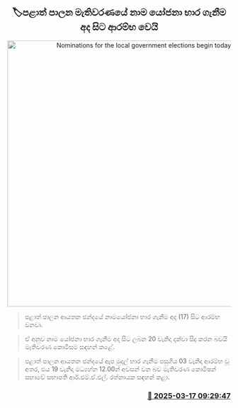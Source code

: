 <p align='center'><b><h2 align='center' title='Nominations for the local government elections begin today'>🏷පළාත් පාලන මැතිවරණයේ නාම යෝජනා භාර ගැනීම අද සිට ආරම්භ වෙයි</h2></b></p>
<p align='center'><img src='https://helakuru.sgp1.cdn.digitaloceanspaces.com/esana/images/lib/election-archived.jpg' width='600' alt='Nominations for the local government elections begin today'></p>

> පළාත් පාලන ආයතන ඡන්දයේ නාමයෝජනා භාර ගැනීම අද (17) සිට ආරම්භ වනවා.

> ඒ අනුව නාම යෝජනා භාර ගැනීම අද සිට ලබන 20 වැනිදා දක්වා සිදු කරන බවයි මැතිවරණ කොමිසම සඳහන් කළේ.

> පළාත් පාලන ආයතන ඡන්දයේ ඇප මුදල් භාර ගැනීම පසුගිය 03 වැනිදා ආරම්භ වූ අතර, එය 19 වැනිදා මධ්‍යහ්න 12.00න් අවසන් වන බව මැතිවරණ කොමිෂන් සභාවේ සභාපති ආර්.එම්.ඒ.එල්. රත්නායක සඳහන් කළා.



<h3 align='right'><a href='https://www.helakuru.lk/esana/p/108361/'>📅 2025-03-17 09:29:47</a></h3>
